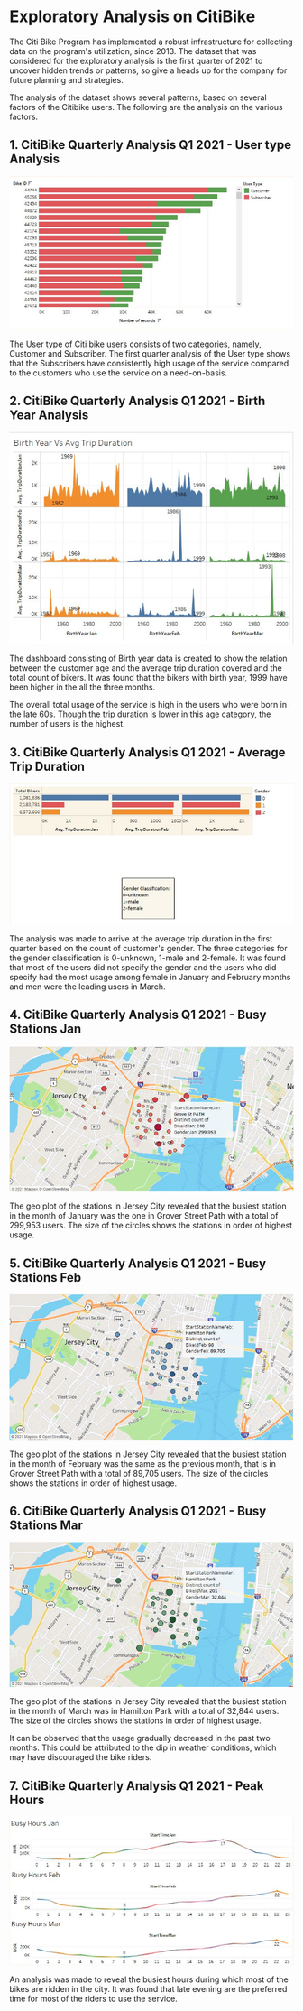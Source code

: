 # Exploratory Analysis on CitiBike

The Citi Bike Program has implemented a robust infrastructure for collecting data on the program's utilization, since 2013. The dataset that was considered for the exploratory analysis is the first quarter of 2021 to uncover hidden trends or patterns, so give a heads up for the company for future planning and strategies.

The analysis of the dataset shows several patterns, based on several factors of the Citibike users. The following are the analysis on the various factors.

## 1. CitiBike Quarterly Analysis Q1 2021 - User type Analysis
![UserType](/Images/AnalysisofUserType.JPG)

The User type of Citi bike users consists of two categories, namely, Customer and Subscriber. The first quarter analysis of the User type shows that the Subscribers have consistently high usage of the service compared to the customers who use the service on a need-on-basis.

## 2. CitiBike Quarterly Analysis Q1 2021 - Birth Year Analysis
![Byear](/Images/BirthYearVsAvgTripDuration.JPG)

The dashboard consisting of Birth year data is created to show the relation between the customer age and the average trip duration covered and the total count of bikers. It was found that the bikers with birth year, 1999 have been higher in the all the three months.

The overall total usage of the service is high in the users who were born in the late 60s. Though the trip duration is lower in this age category, the number of users is the highest.

## 3. CitiBike Quarterly Analysis Q1 2021 - Average Trip Duration
![TripDur](/Images/AverageTripDuration.JPG)

The analysis was made to arrive at the average trip duration in the first quarter based on the count of customer's gender. The three categories for the gender classification is 0-unknown, 1-male and 2-female. It was found that most of the users did not specify the gender and the users who did specify had the most usage among female in January and February months and men were the leading users in March.

## 4. CitiBike Quarterly Analysis Q1 2021 - Busy Stations Jan
![BJan](/Images/BusyStationsJan.JPG)

The geo plot of the stations in Jersey City revealed that the busiest station in the month of January was the one in Grover Street Path with a total of 299,953 users. The size of the circles shows the stations in order of highest usage.

## 5. CitiBike Quarterly Analysis Q1 2021 - Busy Stations Feb
![BFeb](/Images/BusyStationsFeb.JPG)

The geo plot of the stations in Jersey City revealed that the busiest station in the month of February was the same as the previous month, that is in Grover Street Path with a total of 89,705 users. The size of the circles shows the stations in order of highest usage.

## 6. CitiBike Quarterly Analysis Q1 2021 - Busy Stations Mar
![BMar](/Images/BusyStationsMar.JPG)

The geo plot of the stations in Jersey City revealed that the busiest station in the month of March was in Hamilton Park with a total of 32,844 users. The size of the circles shows the stations in order of highest usage.

It can be observed that the usage gradually decreased in the past two months. This could be attributed to the dip in weather conditions, which may have discouraged the bike riders.

## 7. CitiBike Quarterly Analysis Q1 2021 - Peak Hours
![Phours](/Images/PeakHours.JPG)

An analysis was made to reveal the busiest hours during which most of the bikes are ridden in the city. It was found that late evening are the preferred time for most of the riders to use the service.
